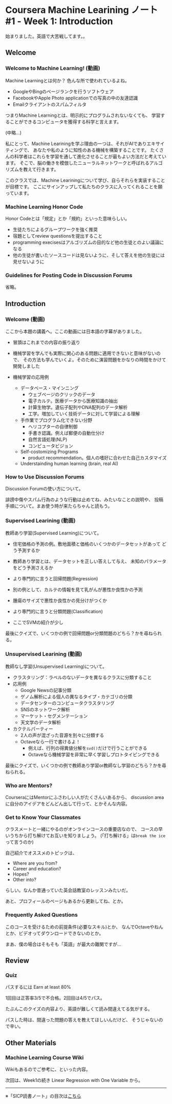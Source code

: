 Coursera Machine Learining ノート #1 - Week 1: Introduction
========================================================

始まりました。英語で大苦戦してます。。

Welcome
--------------------------------------------------------

### Welcome to Machine Learning! (動画)
Machine Learningとは何か？ 色んな所で使われているよね。

- GoogleやBingのページランクを行うソフトウェア
- FacebookやApple Photo applicationでの写真の中の友達認識
- Emailクライアントのスパムフィルタ

つまりMachine Learningとは、明示的にプログラムされないなくても、
学習することができるコンピュータを獲得する科学と言えます。

(中略...)

私にとって、Machine Leariningを学ぶ理由の一つは、それがAIでありエキサイティングで、
あなたや私のように知性のある機械を構築することです。
たくさんの科学者はこれらを学習を通して進化させることが最もよい方法だと考えています。
そこで、脳の働きを模倣したニューラルネットワークと呼ばれるアルゴリズムを教えて行きます。

このクラスでは、Machine Leariningについて学び、自らそれらを実装することが目標です。
ここにサインアップして私たちのクラスに入ってくれることを願っています。


### Machine Learning Honor Code
Honor Codeとは「規定」とか「規約」といった意味らしい。

- 生徒たちによるグループワークを強く推奨
- 宿題としてreview questionsを提出すること
- programming execisesはアルゴリズムの目的など他の生徒とのよい議論になる
- 他の生徒が書いたソースコードは見ないように、そして答えを他の生徒には見せないように

### Guidelines for Posting Code in Discussion Forums
省略。


Introduction
--------------------------------------------------------

### Welcome (動画)
ここから本題の講義へ。ここの動画には日本語の字幕がありました。

- 冒頭はこれまでの内容の振り返り
- 機械学習を学んでも実際に関心のある問題に適用できないと意味がないので、
  その方法も学んでいくよ。そのために演習問題をかなりの時間をかけて開発しました
  
- 機械学習の応用例
    + データベース・マインニング
        * ウェブページのクリックのデータ
	    * 電子カルテ。医療データから医療知識の抽出
	    * 計算生物学。遺伝子配列やDNA配列のデータ解析
		* 工学。増加していく技術データに対して学習による理解
    + 手作業でプログラム化できない分野
	    * ヘリコプターの自律制御
		* 手書き認識。例えば郵便の自動仕分け
		* 自然言語処理(NLP)
		* コンピュータビジョン
    + Self-costomizing Programs
	    * product recommendation。個人の嗜好に合わせた自己カスタマイズ
    + Understainding human learning (brain, real AI)


### How to Use Discussion Forums
Discussion Forumの使い方について。

誹謗中傷やスパム行為のような行動は止めてね、みたいなことの説明や、
投稿手順について。まあ使う時が来たらちゃんと読もう。

### Supervised Learining (動画)
教師あり学習(Supervised Learning)について。

- 住宅価格の予測の例。敷地面積と価格のいくつかのデータセットがあって
  どう予測するか 
- 教師あり学習とは、データセットを正しい答えして与え、
  未知のパラメータをどう予測さえるか
- より専門的に言うと回帰問題(Regression)

- 別の例として、カルテの情報を見て乳がんが悪性か良性かの予測
- 腫瘍のサイズで悪性か良性かの見分けがつくか
- より専門的に言うと分類問題(Classification)
- ここでSVMの紹介が少し

最後にクイズで、いくつかの例で回帰問題or分類問題のどちら？かを尋ねられる。


### Unsupervised Learining (動画)
教師なし学習(Unsupervised Learning)について。

- クラスタリング：ラベルのないデータを異なるクラスに分類すること
- 応用例
    + Google Newsの記事分類
	+ ゲノム解析による個人の異なるタイプ・カテゴリの分類
	+ データセンターのコンピュータクラスタリング
	+ SNSのネットワーク解析
	+ マーケット・セグメンテーション
	+ 天文学のデータ解析
- カクテルパーティー
    + 2人の声が混ざった音源を別々に分類する
	+ Octaveなら一行で書けるよ！
	    * 例えば、行列の得異値分解を`svd()`だけで行うことができる
        * Octaveなら機械学習を非常に早く学習しプロトタイピングできる
		
最後にクイズで、いくつかの例で教師あり学習or教師なし学習のどちら？かを尋ねられる。


### Who are Mentors?
CourseraにはMentorにふさわしい人がたくさんいあるから、
discussion areaに自分のアイデアをどんどん出して行って、とかそんな内容。

### Get to Know Your Classmates
クラスメートと一緒にやるのがオンラインコースの重要店なので、
コースの早いうちから打ち解けてお互いを知りましょう。
(「打ち解ける」は`break the ice`って言うのか)

自己紹介でオススメのトピックは、

- Where are you from?
- Career and education?
- Hopes?
- Other into? 

らしい。なんか昔通っていた英会話教室のレッスンみたいだ。

あと、プロフィールのページもあるから更新してね、とか。

### Frequently Asked Questions
このコースを受けるための前提条件(必要なスキル)とか、
なんでOctaveやねんとか、ビデオってダウンロードできないのとか。

まあ、僕の場合はそもそも「英語」が最大の難関ですが...


Review
--------------------------------------------------------

### Quiz
パスするには Earn at least 80%

1回目は正答率3/5で不合格。2回目は4/5でパス。

たぶんこのクイズの内容より、英語が難しくて読み間違えてる気がする。

パスした時は、間違った問題の答えを教えてほしいんだけど、
そうじゃないので辛い。


Other Materials
--------------------------------------------------------

### Machine Learning Course Wiki
Wikiもあるのでご参考に、といった内容。

次回は、Week1の続き Linear Regression with One Variable から。


--------------------------------------------------------

※「SICP読書ノート」の目次は[こちら](/entry/coursera-ml/index)


<script type="text/x-mathjax-config">
  MathJax.Hub.Config({ tex2jax: { inlineMath: [['$','$'], ["\\(","\\)"]] } });
</script>
<script type="text/javascript"
  src="http://cdn.mathjax.org/mathjax/latest/MathJax.js?config=TeX-AMS_HTML">
</script>
<meta http-equiv="X-UA-Compatible" CONTENT="IE=EmulateIE7" />
